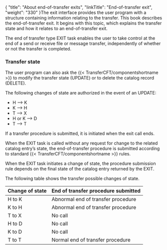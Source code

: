 {
    "title": "About end-of-transfer exits",
    "linkTitle": "End-of-transfer exit",
    "weight": "330"
}The exit interface provides
the user program with a structure containing information relating to the
transfer. This book describes the end-of-transfer exit. It begins with this topic, which explains the
transfer state and how it relates to an end-of-transfer exit.

The end of transfer type EXIT task enables the user to take control
at the end of a send or receive file or message transfer, independently
of whether or not the transfer is completed.

<span id="Transfer_state"></span>

### Transfer state

The user program can also ask the {{< TransferCFT/componentshortname  >}} to modify the
transfer state (UPDATE) or to delete the catalog record (DELETE).

The following changes of state are authorized in the event of an UPDATE:

- H --> K
- K --> H
- T --> X
- H or K --> D
- T --> T

If a transfer procedure is submitted, it is initiated when the exit
call ends.

When the EXIT task is called without any request for change to the related
catalog entry’s state, the end-of-transfer procedure is submitted according
to standard {{< TransferCFT/componentshortname  >}} rules.

When the EXIT task initiates a change of state, the procedure submission
rule depends on the final state of the catalog entry returned by the EXIT.

The following
table shows the transfer possible changes of state.


| Change of state  | End of transfer procedure submitted  |
| --- | --- |
| H to K  | Abnormal end of transfer procedure  |
| K to H  | Abnormal end of transfer procedure  |
| T to X  | No call  |
| H to D  | No call  |
| K to D  | No call  |
| T to T  | Normal end of transfer procedure  |

